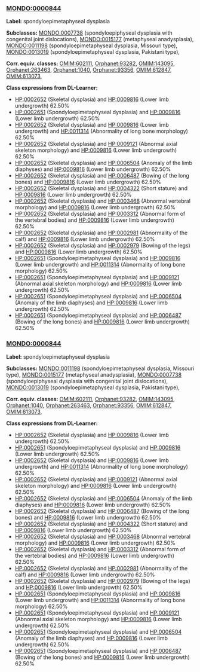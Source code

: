
### [MONDO:0000844](http://purl.obolibrary.org/obo/MONDO_0000844)
**Label:** spondyloepimetaphyseal dysplasia

**Subclasses:** [MONDO:0007738](http://purl.obolibrary.org/obo/MONDO_0007738) (spondyloepiphyseal dysplasia with congenital joint dislocations), [MONDO:0015177](http://purl.obolibrary.org/obo/MONDO_0015177) (metaphyseal anadysplasia), [MONDO:0011198](http://purl.obolibrary.org/obo/MONDO_0011198) (spondyloepimetaphyseal dysplasia, Missouri type), [MONDO:0013019](http://purl.obolibrary.org/obo/MONDO_0013019) (spondyloepimetaphyseal dysplasia, Pakistani type), 

**Corr. equiv. classes:** [OMIM:602111](http://purl.obolibrary.org/obo/OMIM_602111), [Orphanet:93282](http://www.orpha.net/ORDO/Orphanet_93282), [OMIM:143095](http://purl.obolibrary.org/obo/OMIM_143095), [Orphanet:263463](http://www.orpha.net/ORDO/Orphanet_263463), [Orphanet:1040](http://www.orpha.net/ORDO/Orphanet_1040), [Orphanet:93356](http://www.orpha.net/ORDO/Orphanet_93356), [OMIM:612847](http://purl.obolibrary.org/obo/OMIM_612847), [OMIM:613073](http://purl.obolibrary.org/obo/OMIM_613073), 

**Class expressions from DL-Learner:**

- [HP:0002652](http://purl.obolibrary.org/obo/HP_0002652) (Skeletal dysplasia) and [HP:0009816](http://purl.obolibrary.org/obo/HP_0009816) (Lower limb undergrowth) 62.50%
- [HP:0002651](http://purl.obolibrary.org/obo/HP_0002651) (Spondyloepimetaphyseal dysplasia) and [HP:0009816](http://purl.obolibrary.org/obo/HP_0009816) (Lower limb undergrowth) 62.50%
- [HP:0002652](http://purl.obolibrary.org/obo/HP_0002652) (Skeletal dysplasia) and [HP:0009816](http://purl.obolibrary.org/obo/HP_0009816) (Lower limb undergrowth) and [HP:0011314](http://purl.obolibrary.org/obo/HP_0011314) (Abnormality of long bone morphology) 62.50%
- [HP:0002652](http://purl.obolibrary.org/obo/HP_0002652) (Skeletal dysplasia) and [HP:0009121](http://purl.obolibrary.org/obo/HP_0009121) (Abnormal axial skeleton morphology) and [HP:0009816](http://purl.obolibrary.org/obo/HP_0009816) (Lower limb undergrowth) 62.50%
- [HP:0002652](http://purl.obolibrary.org/obo/HP_0002652) (Skeletal dysplasia) and [HP:0006504](http://purl.obolibrary.org/obo/HP_0006504) (Anomaly of the limb diaphyses) and [HP:0009816](http://purl.obolibrary.org/obo/HP_0009816) (Lower limb undergrowth) 62.50%
- [HP:0002652](http://purl.obolibrary.org/obo/HP_0002652) (Skeletal dysplasia) and [HP:0006487](http://purl.obolibrary.org/obo/HP_0006487) (Bowing of the long bones) and [HP:0009816](http://purl.obolibrary.org/obo/HP_0009816) (Lower limb undergrowth) 62.50%
- [HP:0002652](http://purl.obolibrary.org/obo/HP_0002652) (Skeletal dysplasia) and [HP:0004322](http://purl.obolibrary.org/obo/HP_0004322) (Short stature) and [HP:0009816](http://purl.obolibrary.org/obo/HP_0009816) (Lower limb undergrowth) 62.50%
- [HP:0002652](http://purl.obolibrary.org/obo/HP_0002652) (Skeletal dysplasia) and [HP:0003468](http://purl.obolibrary.org/obo/HP_0003468) (Abnormal vertebral morphology) and [HP:0009816](http://purl.obolibrary.org/obo/HP_0009816) (Lower limb undergrowth) 62.50%
- [HP:0002652](http://purl.obolibrary.org/obo/HP_0002652) (Skeletal dysplasia) and [HP:0003312](http://purl.obolibrary.org/obo/HP_0003312) (Abnormal form of the vertebral bodies) and [HP:0009816](http://purl.obolibrary.org/obo/HP_0009816) (Lower limb undergrowth) 62.50%
- [HP:0002652](http://purl.obolibrary.org/obo/HP_0002652) (Skeletal dysplasia) and [HP:0002981](http://purl.obolibrary.org/obo/HP_0002981) (Abnormality of the calf) and [HP:0009816](http://purl.obolibrary.org/obo/HP_0009816) (Lower limb undergrowth) 62.50%
- [HP:0002652](http://purl.obolibrary.org/obo/HP_0002652) (Skeletal dysplasia) and [HP:0002979](http://purl.obolibrary.org/obo/HP_0002979) (Bowing of the legs) and [HP:0009816](http://purl.obolibrary.org/obo/HP_0009816) (Lower limb undergrowth) 62.50%
- [HP:0002651](http://purl.obolibrary.org/obo/HP_0002651) (Spondyloepimetaphyseal dysplasia) and [HP:0009816](http://purl.obolibrary.org/obo/HP_0009816) (Lower limb undergrowth) and [HP:0011314](http://purl.obolibrary.org/obo/HP_0011314) (Abnormality of long bone morphology) 62.50%
- [HP:0002651](http://purl.obolibrary.org/obo/HP_0002651) (Spondyloepimetaphyseal dysplasia) and [HP:0009121](http://purl.obolibrary.org/obo/HP_0009121) (Abnormal axial skeleton morphology) and [HP:0009816](http://purl.obolibrary.org/obo/HP_0009816) (Lower limb undergrowth) 62.50%
- [HP:0002651](http://purl.obolibrary.org/obo/HP_0002651) (Spondyloepimetaphyseal dysplasia) and [HP:0006504](http://purl.obolibrary.org/obo/HP_0006504) (Anomaly of the limb diaphyses) and [HP:0009816](http://purl.obolibrary.org/obo/HP_0009816) (Lower limb undergrowth) 62.50%
- [HP:0002651](http://purl.obolibrary.org/obo/HP_0002651) (Spondyloepimetaphyseal dysplasia) and [HP:0006487](http://purl.obolibrary.org/obo/HP_0006487) (Bowing of the long bones) and [HP:0009816](http://purl.obolibrary.org/obo/HP_0009816) (Lower limb undergrowth) 62.50%



### [MONDO:0000844](http://purl.obolibrary.org/obo/MONDO_0000844)
**Label:** spondyloepimetaphyseal dysplasia

**Subclasses:** [MONDO:0011198](http://purl.obolibrary.org/obo/MONDO_0011198) (spondyloepimetaphyseal dysplasia, Missouri type), [MONDO:0015177](http://purl.obolibrary.org/obo/MONDO_0015177) (metaphyseal anadysplasia), [MONDO:0007738](http://purl.obolibrary.org/obo/MONDO_0007738) (spondyloepiphyseal dysplasia with congenital joint dislocations), [MONDO:0013019](http://purl.obolibrary.org/obo/MONDO_0013019) (spondyloepimetaphyseal dysplasia, Pakistani type), 

**Corr. equiv. classes:** [OMIM:602111](http://purl.obolibrary.org/obo/OMIM_602111), [Orphanet:93282](http://www.orpha.net/ORDO/Orphanet_93282), [OMIM:143095](http://purl.obolibrary.org/obo/OMIM_143095), [Orphanet:1040](http://www.orpha.net/ORDO/Orphanet_1040), [Orphanet:263463](http://www.orpha.net/ORDO/Orphanet_263463), [Orphanet:93356](http://www.orpha.net/ORDO/Orphanet_93356), [OMIM:612847](http://purl.obolibrary.org/obo/OMIM_612847), [OMIM:613073](http://purl.obolibrary.org/obo/OMIM_613073), 

**Class expressions from DL-Learner:**

- [HP:0002652](http://purl.obolibrary.org/obo/HP_0002652) (Skeletal dysplasia) and [HP:0009816](http://purl.obolibrary.org/obo/HP_0009816) (Lower limb undergrowth) 62.50%
- [HP:0002651](http://purl.obolibrary.org/obo/HP_0002651) (Spondyloepimetaphyseal dysplasia) and [HP:0009816](http://purl.obolibrary.org/obo/HP_0009816) (Lower limb undergrowth) 62.50%
- [HP:0002652](http://purl.obolibrary.org/obo/HP_0002652) (Skeletal dysplasia) and [HP:0009816](http://purl.obolibrary.org/obo/HP_0009816) (Lower limb undergrowth) and [HP:0011314](http://purl.obolibrary.org/obo/HP_0011314) (Abnormality of long bone morphology) 62.50%
- [HP:0002652](http://purl.obolibrary.org/obo/HP_0002652) (Skeletal dysplasia) and [HP:0009121](http://purl.obolibrary.org/obo/HP_0009121) (Abnormal axial skeleton morphology) and [HP:0009816](http://purl.obolibrary.org/obo/HP_0009816) (Lower limb undergrowth) 62.50%
- [HP:0002652](http://purl.obolibrary.org/obo/HP_0002652) (Skeletal dysplasia) and [HP:0006504](http://purl.obolibrary.org/obo/HP_0006504) (Anomaly of the limb diaphyses) and [HP:0009816](http://purl.obolibrary.org/obo/HP_0009816) (Lower limb undergrowth) 62.50%
- [HP:0002652](http://purl.obolibrary.org/obo/HP_0002652) (Skeletal dysplasia) and [HP:0006487](http://purl.obolibrary.org/obo/HP_0006487) (Bowing of the long bones) and [HP:0009816](http://purl.obolibrary.org/obo/HP_0009816) (Lower limb undergrowth) 62.50%
- [HP:0002652](http://purl.obolibrary.org/obo/HP_0002652) (Skeletal dysplasia) and [HP:0004322](http://purl.obolibrary.org/obo/HP_0004322) (Short stature) and [HP:0009816](http://purl.obolibrary.org/obo/HP_0009816) (Lower limb undergrowth) 62.50%
- [HP:0002652](http://purl.obolibrary.org/obo/HP_0002652) (Skeletal dysplasia) and [HP:0003468](http://purl.obolibrary.org/obo/HP_0003468) (Abnormal vertebral morphology) and [HP:0009816](http://purl.obolibrary.org/obo/HP_0009816) (Lower limb undergrowth) 62.50%
- [HP:0002652](http://purl.obolibrary.org/obo/HP_0002652) (Skeletal dysplasia) and [HP:0003312](http://purl.obolibrary.org/obo/HP_0003312) (Abnormal form of the vertebral bodies) and [HP:0009816](http://purl.obolibrary.org/obo/HP_0009816) (Lower limb undergrowth) 62.50%
- [HP:0002652](http://purl.obolibrary.org/obo/HP_0002652) (Skeletal dysplasia) and [HP:0002981](http://purl.obolibrary.org/obo/HP_0002981) (Abnormality of the calf) and [HP:0009816](http://purl.obolibrary.org/obo/HP_0009816) (Lower limb undergrowth) 62.50%
- [HP:0002652](http://purl.obolibrary.org/obo/HP_0002652) (Skeletal dysplasia) and [HP:0002979](http://purl.obolibrary.org/obo/HP_0002979) (Bowing of the legs) and [HP:0009816](http://purl.obolibrary.org/obo/HP_0009816) (Lower limb undergrowth) 62.50%
- [HP:0002651](http://purl.obolibrary.org/obo/HP_0002651) (Spondyloepimetaphyseal dysplasia) and [HP:0009816](http://purl.obolibrary.org/obo/HP_0009816) (Lower limb undergrowth) and [HP:0011314](http://purl.obolibrary.org/obo/HP_0011314) (Abnormality of long bone morphology) 62.50%
- [HP:0002651](http://purl.obolibrary.org/obo/HP_0002651) (Spondyloepimetaphyseal dysplasia) and [HP:0009121](http://purl.obolibrary.org/obo/HP_0009121) (Abnormal axial skeleton morphology) and [HP:0009816](http://purl.obolibrary.org/obo/HP_0009816) (Lower limb undergrowth) 62.50%
- [HP:0002651](http://purl.obolibrary.org/obo/HP_0002651) (Spondyloepimetaphyseal dysplasia) and [HP:0006504](http://purl.obolibrary.org/obo/HP_0006504) (Anomaly of the limb diaphyses) and [HP:0009816](http://purl.obolibrary.org/obo/HP_0009816) (Lower limb undergrowth) 62.50%
- [HP:0002651](http://purl.obolibrary.org/obo/HP_0002651) (Spondyloepimetaphyseal dysplasia) and [HP:0006487](http://purl.obolibrary.org/obo/HP_0006487) (Bowing of the long bones) and [HP:0009816](http://purl.obolibrary.org/obo/HP_0009816) (Lower limb undergrowth) 62.50%


